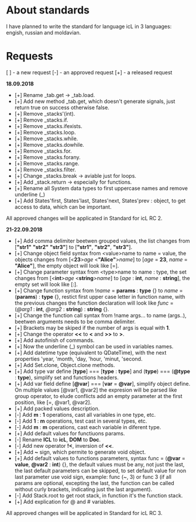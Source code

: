 # About standards

I have planned to write the standard for language icL in 3 languages:
engish, russian and moldavian.

# Requests

[ ] - a new request
[-] - an approved request
[+] - a released request

__18.09.2018__

 * [+] Rename _tab.get -&gt; _tab.load.
 * [+] Add new method _tab.get, which doesn't generate signals, just return
   true on success otherwise false.
 * [+] Remove _stacks'(int).
 * [+] Remove _stacks.if.
 * [+] Remove _stacks.ifexists.
 * [+] Remove _stacks.loop.
 * [+] Remove _stacks.while.
 * [+] Remove _stacks.dowhile.
 * [+] Remove _stacks.for.
 * [+] Remove _stacks.forany.
 * [+] Remove _stacks.range.
 * [+] Remove _stacks.filter.
 * [+] Change _stacks.break -&gt; aviable just for loops.
 * [+] Add _stack.return -&gt; especially for functions.
 * [+] Rename all System data types to first uppercase names and remove
   underline (_)
 * [+] Add States'first, States'last, States'next, States'prev : object, to get
   access to data, which can be important.

All approved changes will be applicated in Standard for icL RC 2.

__21-22.09.2018__

 * [+] Add comma delimiter beetwen grouped values, the list changes from
   [**"str1"** **"str2"** **"str3"**] to [**"str1"**, **"str2"**, **"str3"**].
 * [+] Change object field syntax from &lt;value&gt;name to name = value, the
   objects changes from [&lt;**23**&gt;*age* &lt;**"Alice"**&gt;*name*] to 
   [*age* = **23**, *name* = **"Alice"**], the empty object will look like [=].
 * [+] Change parameter syntax from &lt;type&gt;name to name : type, the set
   changes from [&lt;**int**&gt;*age* &lt;**string**&gt;*name*] to 
   [*age* : **int**, *name* : **string**], the empty set will look like [:].
 * [+] Change function syntax from !*name* = **params** : **type** {} to *name*
   = (**params**) : **type** {}, restict first upper case letter in function
   name, with the previous changes the function declaration will look like
   *func* = (*@arg1* : **int**, *@arg2* : **string**) : **string** {}.
 * [+] Change the function call syntax from !name args... to name (args..),
   beetwen arguments needs to be comma delimiter.
 * [+] Brackets may be skiped if the number of args is equal with **1**.
 * [+] Change the operator **&lt;&lt;** to **&lt;** and **&gt;&gt;** to
   **&gt;**.
 * [+] Add autofinish of commands.
 * [+] Now the underline (_) symbol can be used in variables names.
 * [+] Add datetime type (equivalent to QDateTime), with the next properties
   'year, 'month, 'day, 'hour, 'minut, 'second.
 * [+] Add Set.clone, Object.clone methods.
 * [+] Add type var define [**type**] === [**type** : **type**] and
   (**type**) === (**@type** : **type**), simplify set and functions headers.
 * [+] Add var field define [**@var**] === [**var** = **@var**], simplify
   object define. On multiple values [@var1, @var2] the expresion will be
   parsed like group operator, to elude conflicts add an empty parameter at
   the first position, like [=, @var1, @var2].
 * [+] Add packed values description.
 * [-] Add **m** : **1** operations, cast all variables in one type, etc.
 * [-] Add **1** : **m** operations, test cast in several types, etc.
 * [-] Add **m** : **m** operations, cast each variable in diferent type.
 * [+] Add default values for functiuons params.
 * [-] Rename **ICL** to **icL**, **DOM** to **Doc**.
 * [-] Add new operator **!&lt;**, inversion of **&lt;&lt;**.
 * [+] Add **~** sign, which permite to generate void object.
 * [+] Add default values to functions parameters, syntax func =
   (**@var** = **value**, **@var2** : **int**) {}, the default values must be 
   any, not just the last, the last default parameters can be skipped, to set 
   default value for non last parameter use void sign, example: func (~, 3) or
   func 3 (if all params are optional, excepting the last, the function can be
   called without curly brackets, indicating just the last argument).
 * [-] Add Stack.root to get root stack, in function it's the function stack.
 * [+] Add explication for @ and # variables.

All approved changes will be applicated in Standard for icL RC 3.
